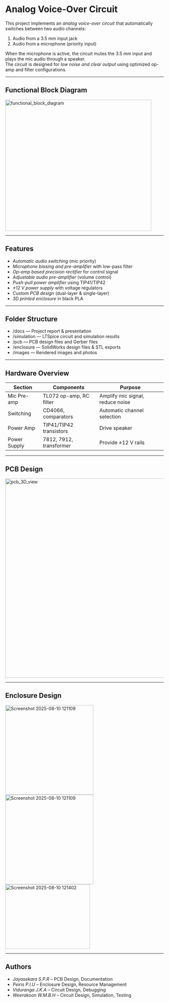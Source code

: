 # Analog Voice-Over Circuit

This project implements an *analog voice-over circuit* that automatically switches between two audio channels:
1. Audio from a 3.5 mm input jack
2. Audio from a microphone (priority input)

When the microphone is active, the circuit mutes the 3.5 mm input and plays the mic audio through a speaker.  
The circuit is designed for *low noise and clear output* using optimized op-amp and filter configurations.

---

## Functional Block Diagram

<img width="464" height="416" alt="functional_block_diagram" src="https://github.com/user-attachments/assets/f772f094-2894-4e31-8e8a-fa24c00fccf5" />

---

## Features
- *Automatic audio switching* (mic priority)
- *Microphone biasing and pre-amplifier* with low-pass filter
- *Op-amp based precision rectifier* for control signal
- *Adjustable audio pre-amplifier* (volume control)
- *Push-pull power amplifier* using TIP41/TIP42
- *±12 V power supply* with voltage regulators
- *Custom PCB design* (dual-layer & single-layer)
- *3D printed enclosure* in black PLA

---

## Folder Structure
- /docs — Project report & presentation  
- /simulation — LTSpice circuit and simulation results  
- /pcb — PCB design files and Gerber files  
- /enclosure — SolidWorks design files & STL exports  
- /images — Rendered images and photos

---

## Hardware Overview
| Section | Components | Purpose |
|---------|------------|---------|
| Mic Pre-amp | TL072 op-amp, RC filter | Amplify mic signal, reduce noise |
| Switching | CD4066, comparators | Automatic channel selection |
| Power Amp | TIP41/TIP42 transistors | Drive speaker |
| Power Supply | 7812, 7912, transformer | Provide ±12 V rails |

---

## PCB Design

<img width="680" height="632" alt="pcb_3D_view" src="https://github.com/user-attachments/assets/7b9815b7-268b-44d4-ac7d-eb09392d7e46" />

---

## Enclosure Design

<img width="280" height="284" alt="Screenshot 2025-08-10 121109" src="https://github.com/user-attachments/assets/e1cca1f1-340d-4893-9a0a-23e8337f4053" />

<img width="280" height="284" alt="Screenshot 2025-08-10 121109" src="https://github.com/user-attachments/assets/2259db0e-51ea-47f0-a634-0fcc88b50369" />
<img width="269" height="205" alt="Screenshot 2025-08-10 121402" src="https://github.com/user-attachments/assets/3a7d3509-978e-4adc-84ec-05af392301ff" />

---

## Authors
- *Jayasekara S.P.R* – PCB Design, Documentation
- *Peiris P.I.U* – Enclosure Design, Resource Management
- *Viduranga J.K.A* – Circuit Design, Debugging
- *Weerakoon W.M.B.H* – Circuit Design, Simulation, Testing



